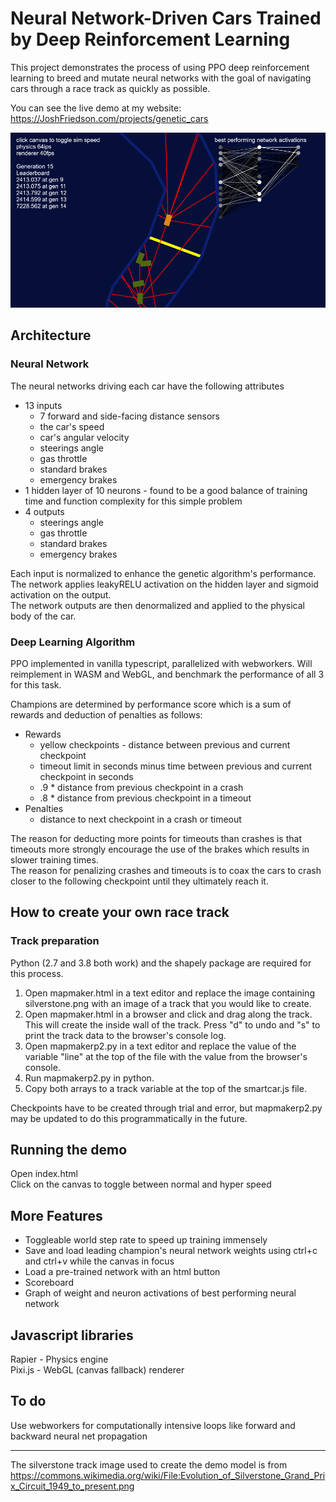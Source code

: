 # Neural Network-Driven Cars Trained by Deep Reinforcement Learning
This project demonstrates the process of using PPO deep reinforcement learning to breed and mutate neural networks with the goal of navigating cars through a race track as quickly as possible.

You can see the live demo at my website: https://JoshFriedson.com/projects/genetic_cars

![Demo screenshot](demo.png?raw=true)


## Architecture
### Neural Network
The neural networks driving each car have the following attributes
- 13 inputs
    - 7 forward and side-facing distance sensors
    - the car's speed
    - car's angular velocity
    - steerings angle
    - gas throttle
    - standard brakes
    - emergency brakes
- 1 hidden layer of 10 neurons - found to be a good balance of training time and function complexity for this simple problem
- 4 outputs
    - steerings angle
    - gas throttle
    - standard brakes
    - emergency brakes

Each input is normalized to enhance the genetic algorithm's performance.\
The network applies leakyRELU activation on the hidden layer and sigmoid activation on the output.\
The network outputs are then denormalized and applied to the physical body of the car.


### Deep Learning Algorithm
PPO implemented in vanilla typescript, parallelized with webworkers. Will reimplement in WASM and WebGL, and benchmark the performance of all 3 for this task.

Champions are determined by performance score which is a sum of rewards and deduction of penalties as follows:
- Rewards
    - yellow checkpoints - distance between previous and current checkpoint
    - timeout limit in seconds minus time between previous and current checkpoint in seconds
    - .9 * distance from previous checkpoint in a crash
    - .8 * distance from previous checkpoint in a timeout
- Penalties
    - distance to next checkpoint in a crash or timeout

The reason for deducting more points for timeouts than crashes is that timeouts more strongly encourage the use of the brakes which results in slower training times.\
The reason for penalizing crashes and timeouts is to coax the cars to crash closer to the following checkpoint until they ultimately reach it.


## How to create your own race track
### Track preparation
Python (2.7 and 3.8 both work) and the shapely package are required for this process.
1. Open mapmaker.html in a text editor and replace the image containing silverstone.png with an image of a track that you would like to create.
2. Open mapmaker.html in a browser and click and drag along the track.  This will create the inside wall of the track.  Press "d" to undo and "s" to print the track data to the browser's console log.
3. Open mapmakerp2.py in a text editor and replace the value of the variable "line" at the top of the file with the value from the browser's console.
4. Run mapmakerp2.py in python.
5. Copy both arrays to a track variable at the top of the smartcar.js file.

Checkpoints have to be created through trial and error, but mapmakerp2.py may be updated to do this programmatically in the future.


## Running the demo
Open index.html\
Click on the canvas to toggle between normal and hyper speed


## More Features
- Toggleable world step rate to speed up training immensely
- Save and load leading champion's neural network weights using ctrl+c and ctrl+v while the canvas in focus
- Load a pre-trained network with an html button
- Scoreboard
- Graph of weight and neuron activations of best performing neural network


## Javascript libraries
Rapier - Physics engine\
Pixi.js - WebGL (canvas fallback) renderer


## To do
Use webworkers for computationally intensive loops like forward and backward neural net propagation

---

The silverstone track image used to create the demo model is from https://commons.wikimedia.org/wiki/File:Evolution_of_Silverstone_Grand_Prix_Circuit_1949_to_present.png
